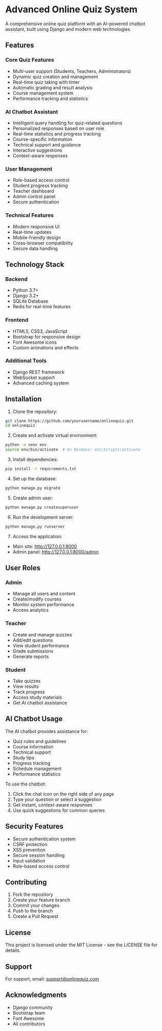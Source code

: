 # Advanced Online Quiz System

A comprehensive online quiz platform with an AI-powered chatbot assistant, built using Django and modern web technologies.

## Features

### Core Quiz Features
- Multi-user support (Students, Teachers, Administrators)
- Dynamic quiz creation and management
- Real-time quiz taking with timer
- Automatic grading and result analysis
- Course management system
- Performance tracking and statistics

### AI Chatbot Assistant
- Intelligent query handling for quiz-related questions
- Personalized responses based on user role
- Real-time statistics and progress tracking
- Course-specific information
- Technical support and guidance
- Interactive suggestions
- Context-aware responses

### User Management
- Role-based access control
- Student progress tracking
- Teacher dashboard
- Admin control panel
- Secure authentication

### Technical Features
- Modern responsive UI
- Real-time updates
- Mobile-friendly design
- Cross-browser compatibility
- Secure data handling

## Technology Stack

### Backend
- Python 3.7+
- Django 3.2+
- SQLite Database
- Redis for real-time features

### Frontend
- HTML5, CSS3, JavaScript
- Bootstrap for responsive design
- Font Awesome icons
- Custom animations and effects

### Additional Tools
- Django REST framework
- WebSocket support
- Advanced caching system

## Installation

1. Clone the repository:
```bash
git clone https://github.com/yourusername/onlinequiz.git
cd onlinequiz
```

2. Create and activate virtual environment:
```bash
python -m venv env
source env/bin/activate  # On Windows: env\Scripts\activate
```

3. Install dependencies:
```bash
pip install -r requirements.txt
```

4. Set up the database:
```bash
python manage.py migrate
```

5. Create admin user:
```bash
python manage.py createsuperuser
```

6. Run the development server:
```bash
python manage.py runserver
```

7. Access the application:
- Main site: http://127.0.0.1:8000
- Admin panel: http://127.0.0.1:8000/admin

## User Roles

### Admin
- Manage all users and content
- Create/modify courses
- Monitor system performance
- Access analytics

### Teacher
- Create and manage quizzes
- Add/edit questions
- View student performance
- Grade submissions
- Generate reports

### Student
- Take quizzes
- View results
- Track progress
- Access study materials
- Get AI chatbot assistance

## AI Chatbot Usage

The AI chatbot provides assistance for:
- Quiz rules and guidelines
- Course information
- Technical support
- Study tips
- Progress tracking
- Schedule management
- Performance statistics

To use the chatbot:
1. Click the chat icon on the right side of any page
2. Type your question or select a suggestion
3. Get instant, context-aware responses
4. Use quick suggestions for common queries

## Security Features

- Secure authentication system
- CSRF protection
- XSS prevention
- Secure session handling
- Input validation
- Role-based access control

## Contributing

1. Fork the repository
2. Create your feature branch
3. Commit your changes
4. Push to the branch
5. Create a Pull Request

## License

This project is licensed under the MIT License - see the LICENSE file for details.

## Support

For support, email: support@onlinequiz.com

## Acknowledgments

- Django community
- Bootstrap team
- Font Awesome
- All contributors
